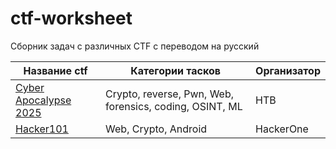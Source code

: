 # ctf-worksheet
Сборник задач с различных CTF с переводом на русский


| Название ctf | Категории тасков | Организатор |
|-------------|-----------|---------|
| [Cyber Apocalypse 2025](<cyber_apocalypse>)| Crypto, reverse, Pwn, Web, forensics, coding, OSINT, ML | HTB |
| [Hacker101](<hacker101>) | Web, Crypto, Android | HackerOne |

